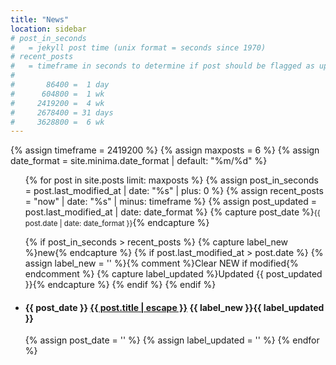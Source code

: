 ```yaml
---
title: "News"
location: sidebar
# post_in_seconds
#   = jekyll post time (unix format = seconds since 1970)
# recent_posts
#   = timeframe in seconds to determine if post should be flagged as updated
#
#       86400 =  1 day 
#      604800 =  1 wk
#     2419200 =  4 wk
#     2678400 = 31 days  
#     3628800 =  6 wk
---
```

{% assign timeframe = 2419200 %}
{% assign maxposts = 6 %}
{% assign date_format = site.minima.date_format | default: "%m/%d" %}

<ul class="post-list text-muted list-unstyled">
{% for post in site.posts limit: maxposts %}
  {% assign post_in_seconds = post.last_modified_at | date: "%s" | plus: 0 %}
  {% assign recent_posts = "now" | date: "%s" | minus: timeframe %}
  {% assign post_updated = post.last_modified_at | date: date_format %}
  {% capture post_date %}<small>{{ post.date | date: date_format }}</small>{% endcapture %}

  {% if post_in_seconds > recent_posts %}
  {% capture label_new %}<span class="label label-primary">new</span>{% endcapture %}
    {% if post.last_modified_at > post.date %}
      {% assign label_new = '' %}{% comment %}Clear NEW if modified{% endcomment %}
      {% capture label_updated %}<span class="label label-info">Updated <span class="badge">{{ post_updated }}</span></span>{% endcapture %}
    {% endif %}
  {% endif %}
  <li>
    <h4>{{ post_date }}
      <a class="post-link" href="{{ post.url | relative_url }}">
        {{ post.title | escape }}</a> {{ label_new }}{{ label_updated }}
      </h4>
  </li>
  {% assign post_date = '' %}
  {% assign label_updated = '' %}
{% endfor %}
</ul>
